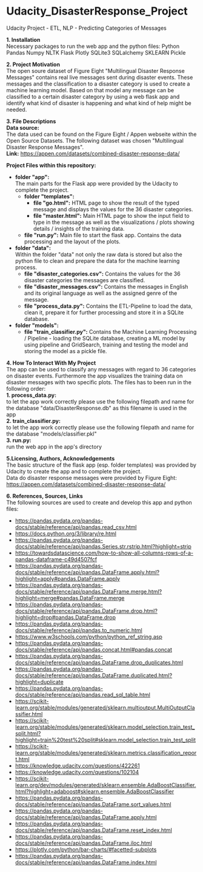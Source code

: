 # Udacity_DisasterResponse_Project
Udacity Project - ETL, NLP - Predicting Categories of Messages

**1. Installation**<br>
Necessary packages to run the web app and the python files:
Python
Pandas
Numpy
NLTK
Flask
Plotly
SQLite3
SQLalchemy
SKLEARN
Pickle<br>

**2. Project Motivation** <br>
The open soure dataset of Figure Eight "Multilingual Disaster Response Messages" contains real live messages sent during disaster events. These messages and the classification to a disaster category is used to create a machine learning model. Based on that model any message can be classified to a certain disaster category by using a web flask app and identify what kind of disaster is happening and what kind of help might be needed. <br>

**3. File Descriptions**<br>
**Data source:** <br>
The data used can be found on the Figure Eight / Appen webseite within the Open Source Datasets. The following dataset was chosen "Multilingual Disaster Response Messages". <br>
**Link:** https://appen.com/datasets/combined-disaster-response-data/

**Project Files within this repository:**
- **folder "app":**<br>The main parts for the Flask app were provided by the Udacity to complete the project. 
  - **folder "templates":** 
    - **file "go.html":** HTML page to show the result of the typed message and displays the values for the 36 disaster categories. 
    - **file "master.html":** Main HTML page to show the input field to type in the message as well as the visualizations / plots showing details / insights of the training data.  
  - **file "run.py":** Main file to start the flask app. Contains the data processing and the layout of the plots.  
- **folder "data":**<br> Within the folder "data" not only the raw data is stored but also the python file to clean and prepare the data for the machine learning process.
  - **file "disaster_categories.csv":** Contains the values for the 36 disaster categories the messages are classified.
  - **file "disaster_messages.csv":** Contains the messages in English and its original language as well as the assigned genre of the message. 
  - **file "process_data.py":** Contains the ETL-Pipeline to load the data, clean it, prepare it for further processing and store it in a SQLite database. 
- **folder "models":** 
  - **file "train_classifier.py":** Contains the Machine Learning Processing / Pipeline - loading the SQLite database, creating a ML model by using pipeline and GridSearch, training and testing the model and storing the model as a pickle file. 

**4. How To Interact With My Project** <br>
The app can be used to classify any messages with regard to 36 categories on disaster events. Furthermore the app visualizes the training data on disaster messages with two specific plots. 
The files has to been run in the following order:<br>
**1. process_data.py:** <br> to let the app work correctly please use the following filepath and name for the database "data/DisasterResponse.db" as this filename is used in the app<br>
**2. train_classifier.py:** <br> to let the app work correctly please use the following filepath and name for the database "models/classifier.pkl"<br>
**3. run.py:** <br> run the web app in the app's directory

**5.Licensing, Authors, Acknowledgements** <br>
The basic structure of the flask app (esp. folder templates) was provided by Udacity to create the app and to complete the project.<br>
Data do disaster response messages were provided by Figure Eight: https://appen.com/datasets/combined-disaster-response-data/

**6. References, Sources, Links** <br>
The following sources are used to create and develop this app and python files: <br>
- https://pandas.pydata.org/pandas-docs/stable/reference/api/pandas.read_csv.html
- https://docs.python.org/3/library/re.html
- https://pandas.pydata.org/pandas-docs/stable/reference/api/pandas.Series.str.rstrip.html?highlight=strip
- https://towardsdatascience.com/how-to-show-all-columns-rows-of-a-pandas-dataframe-c49d4507fcf 
- https://pandas.pydata.org/pandas-docs/stable/reference/api/pandas.DataFrame.apply.html?highlight=apply#pandas.DataFrame.apply
- https://pandas.pydata.org/pandas-docs/stable/reference/api/pandas.DataFrame.merge.html?highlight=merge#pandas.DataFrame.merge
- https://pandas.pydata.org/pandas-docs/stable/reference/api/pandas.DataFrame.drop.html?highlight=drop#pandas.DataFrame.drop
- https://pandas.pydata.org/pandas-docs/stable/reference/api/pandas.to_numeric.html
- https://www.w3schools.com/python/python_ref_string.asp
- https://pandas.pydata.org/pandas-docs/stable/reference/api/pandas.concat.html#pandas.concat
- https://pandas.pydata.org/pandas-docs/stable/reference/api/pandas.DataFrame.drop_duplicates.html
- https://pandas.pydata.org/pandas-docs/stable/reference/api/pandas.DataFrame.duplicated.html?highlight=duplicate
- https://pandas.pydata.org/pandas-docs/stable/reference/api/pandas.read_sql_table.html
- https://scikit-learn.org/stable/modules/generated/sklearn.multioutput.MultiOutputClassifier.html
- https://scikit-learn.org/stable/modules/generated/sklearn.model_selection.train_test_split.html?highlight=train%20test%20split#sklearn.model_selection.train_test_split
- https://scikit-learn.org/stable/modules/generated/sklearn.metrics.classification_report.html
- https://knowledge.udacity.com/questions/422261
- https://knowledge.udacity.com/questions/102104
- https://scikit-learn.org/dev/modules/generated/sklearn.ensemble.AdaBoostClassifier.html?highlight=adaboost#sklearn.ensemble.AdaBoostClassifier
- https://pandas.pydata.org/pandas-docs/stable/reference/api/pandas.DataFrame.sort_values.html
- https://pandas.pydata.org/pandas-docs/stable/reference/api/pandas.DataFrame.apply.html
- https://pandas.pydata.org/pandas-docs/stable/reference/api/pandas.DataFrame.reset_index.html
- https://pandas.pydata.org/pandas-docs/stable/reference/api/pandas.DataFrame.iloc.html
- https://plotly.com/python/bar-charts/#facetted-subplots
- https://pandas.pydata.org/pandas-docs/stable/reference/api/pandas.DataFrame.index.html

